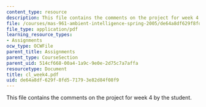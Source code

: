 ```yaml
---
content_type: resource
description: This file contains the comments on the project for week 4 by the student.
file: /courses/mas-961-ambient-intelligence-spring-2005/de64a8df629f8fd571793e82d84f08f9_cl_week4.pdf
file_type: application/pdf
learning_resource_types:
- Assignments
ocw_type: OCWFile
parent_title: Assignments
parent_type: CourseSection
parent_uid: 514cf668-00a4-1a9c-9e0e-2d75c7a7affa
resourcetype: Document
title: cl_week4.pdf
uid: de64a8df-629f-8fd5-7179-3e82d84f08f9
---
```

This file contains the comments on the project for week 4 by the student.

